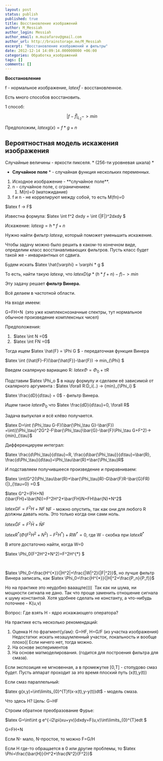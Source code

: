 ```yaml
---
layout: post
status: publish
published: true
title: Восстановление изображений
author: M_Messiah
author_login: Messiah
author_email: m.muzafarov@gmail.com
author_url: http://brainstorage.me/M_Messiah
excerpt: "Восстановление изображений и фильтры"
date: 2012-12-14 14:09:14.000000000 +06:00
categories: Обработка_изображений
tags: []
comments: []
---
```


**Восстановление**

f - нормальное изображение, $latex \hat{f}$ - восстановленное.

Есть много способов восстановить.



1 способ: 

$$
|f-\hat{f}{|}_{L_2}->min
$$

Предположим, $latex g(x)=f*g+n$
## Вероятностная модель искажения изображения ##
Случайные величины - яркости пикселя. * (256-ти уровневая шкала) *

* **Случайное поле** * - случайная функция нескольких переменных.
<ol>
	<li>Исходное изображение -&nbsp;**случайное поле**.</li>
	<li>n - случайное поле, с ограничением:
<ol>
	<li>M(n)=0 (матожидание)</li>
</ol>
</li>
	<li>f и n - не коррелируют между собой, то есть M(fn)=0</li>
</ol>
$latex f -> F$

Известна формула:&nbsp;$latex \int f^2 dxdy = \int {|F|}^2dxdy $

Искажение: $latex g=h*f + n$

Нужно найти фильтр $latex \varphi$, который поможет уменьшить искажение.

Чтобы задачу можно было решить в каком-то конечном виде, определим класс восстанавливающих фильтров. Пусть класс будет такой же - инвариантных от сдвига.

Будем искать $latex \hat{\varphi} = \varphi * g $

То есть, найти такую $latex \varphi$, что $latex D(\varphi *(h*f+n)-f)->min$

Эту задачу решает **фильтр Винера.**

Всё делаем в частотной области.

На входе имеем:

G=FH+N &nbsp;(это уже комплекснозначные спектры, тут нормальное обычное произведение комплексных чисел)

Предположения:
<ol>
	<li>&nbsp;$latex \int N =0$</li>
	<li>&nbsp;$latex \int FN =0$</li>
</ol>
Тогда ищем $latex \hat{F} = \Phi G $ - передаточная функция Винера

$latex \int (\hat{F}-F)(\bar{\hat{F}}-\bar{F}) -> min_{\Phi} $

Введем скалярную вариацию R: $latex \Phi=\Phi_0+\tau R$

Подставим $latex \Phi_o $ в нашу формулу и сделаем её зависимой от скалярного аргумента : $latex \forall R:D_i(..) -> {min}_{\Phi_i} $

$latex \frac{dD}{d\tau} = 0$ - фильтр Винера.

Ищем такое $latex \Phi_0$ что $latex \frac{dD}{d\tau}=0, \forall R$

Задача выпуклая и всё клёво получается.

$latex D=\int (\Phi_\tau G-F)(\bar{\Phi_\tau G}-\bar{F}) =\int({\Phi_\tau}^2G^2-F\bar{\Phi_\tau}\bar{G}-\bar{F}\Phi_\tau G+F^2)->{min}_{\tau}$

Дифференцируем интеграл:

$latex \frac{d\Phi_\tau}{d\tau}=R, \frac{d\bar{\Phi_\tau}}{d\tau}=\bar{R}, \frac{d\Phi_\tau}{d\tau}=\Phi_\tau\bar{R}+\bar{\Phi_\tau}R$

И подставляем получившееся произведение и приравниваем:

$latex \int(G^2(\Phi_\tau\bar{R}+\bar{\Phi_\tau}R)-G\bar{F}R-\bar{G}FR) {|}_{\tau=0} =0.$

$latex G^2=(FH+N)(\bar{FH}+\bar{N})=F^2H^2+\bar{FH}N+FH\bar{N}+N^2$

$latex GF=F^2H+NF$ NF - можно опустить, так как они для любого R должны давать ноль. Это только когда они сами ноль.

$latex \bar{G}F=F^2\bar{H}+\bar{N}F$

$latex R^{*}(\Phi(F^2H^2+N^2)-F^2H^{*})+RW^{*} =0$, где W - скобка при $latex R^{*}$

В итоге достаточно найти, когда W=0

$latex \Phi_0(F^2H^2+N^2)=F^2H^{*} $

&nbsp;

$latex \Phi_0=\frac{H^{*}}{|H^2|+\frac{|W|^2}{|F|^2}}$, но лучше фильтр Винера записать, как $latex \Phi_0=\frac{H^{*}}{|H|^2+\frac{P_n}{P_f}}$

Но на практике это неудобно вааащпе(((( &nbsp;Так как ни шума, ни мощности сигнала не дано. Так что проще заменить отношение сигнала к шуму константой. Хотя удобнее сделать не константу, а что-нибудь поточнее - K(u,v)

Вопрос: Где взять H - ядро искажающего оператора?

На практике есть несколько рекомендаций:
<ol>
	<li>Оценка H по фрагмент{у/ам}:
G=HF, H=G/F (из участка изображения) Недостатки: искать незашумленный участок, локальность и вообще плохо(( Если ничего нет, тогда можно.</li>
	<li>На основе экспериментов</li>
	<li>На основе матмоделирования. (годится для построения фильтра для смаза).</li>
</ol>
Если экспозиция не мгновенная, а в промежутке [0,T] - стопудово смаз будет. Пусть аппарат проходит за это время плоский путь (x(t),y(t))

Если смаз параллельный:

$latex g(x,y)=\int\limits_{0}^{T}f(x-x(t),y-y(t))dt$ - модель смаза.

Что здесь H? Цель: G~HF

Строим обратное преобразование Фурье:

$latex G=\int\int g e^{-i2\pi(xu+yv)}dxdy=F(u,v)\int\limits_{0}^{T}edt $

G=FH+N

Если N- мало, N-простое, то можно F=G/H

Если H где-то обращается в 0 или другие проблемы, то $latex \Phi=\frac{\bar{H}}{H^2+\frac{N^2}{F^2}}$

&nbsp;
